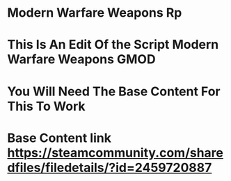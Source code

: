 # Modern Warfare Weapons Rp
# This Is An Edit Of the Script Modern Warfare Weapons GMOD

# You Will Need The Base Content For This To Work
# Base Content link https://steamcommunity.com/sharedfiles/filedetails/?id=2459720887
